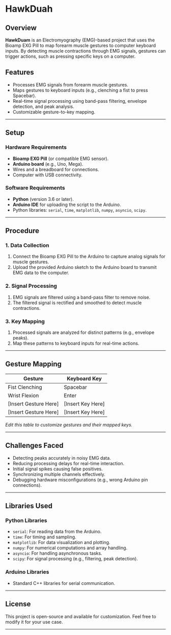 # HawkDuah

## Overview
**HawkDuam** is an Electromyography (EMG)-based project that uses the Bioamp EXG Pill to map forearm muscle gestures to computer keyboard inputs. By detecting muscle contractions through EMG signals, gestures can trigger actions, such as pressing specific keys on a computer.

## Features
- Processes EMG signals from forearm muscle gestures.
- Maps gestures to keyboard inputs (e.g., clenching a fist to press Spacebar).
- Real-time signal processing using band-pass filtering, envelope detection, and peak analysis.
- Customizable gesture-to-key mapping.

---

## Setup

### Hardware Requirements
- **Bioamp EXG Pill** (or compatible EMG sensor).
- **Arduino board** (e.g., Uno, Mega).
- Wires and a breadboard for connections.
- Computer with USB connectivity.

### Software Requirements
- **Python** (version 3.6 or later).
- **Arduino IDE** for uploading the script to the Arduino.
- Python libraries: `serial`, `time`, `matplotlib`, `numpy`, `asyncio`, `scipy`.

---

## Procedure

### 1. Data Collection
1. Connect the Bioamp EXG Pill to the Arduino to capture analog signals for muscle gestures.
2. Upload the provided Arduino sketch to the Arduino board to transmit EMG data to the computer.

### 2. Signal Processing
1. EMG signals are filtered using a band-pass filter to remove noise.
2. The filtered signal is rectified and smoothed to detect muscle contractions.

### 3. Key Mapping
1. Processed signals are analyzed for distinct patterns (e.g., envelope peaks).
2. Map these patterns to keyboard inputs for real-time actions.

---

## Gesture Mapping

| **Gesture**           | **Keyboard Key** |
|------------------------|------------------|
| Fist Clenching        | Spacebar         |
| Wrist Flexion         | Enter            |
| [Insert Gesture Here] | [Insert Key Here]|
| [Insert Gesture Here] | [Insert Key Here]|

*Edit this table to customize gestures and their mapped keys.*

---

## Challenges Faced
- Detecting peaks accurately in noisy EMG data.
- Reducing processing delays for real-time interaction.
- Initial signal spikes causing false positives.
- Synchronizing multiple channels effectively.
- Debugging hardware misconfigurations (e.g., wrong Arduino pin connections).

---

## Libraries Used

### Python Libraries
- `serial`: For reading data from the Arduino.
- `time`: For timing and sampling.
- `matplotlib`: For data visualization and plotting.
- `numpy`: For numerical computations and array handling.
- `asyncio`: For handling asynchronous tasks.
- `scipy`: For signal processing (e.g., filtering, peak detection).

### Arduino Libraries
- Standard C++ libraries for serial communication.

---

## License
This project is open-source and available for customization. Feel free to modify it for your use case.

---
